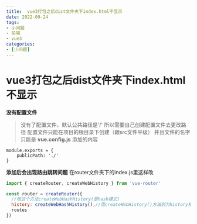 ```yaml
---
title:  vue3打包之后dist文件夹下index.html不显示
date: 2022-09-24
tags:
- 小问题
- 前端
- vue3
categories:
- [小问题]
---
```

# vue3打包之后dist文件夹下index.html不显示
**没有配置文件**
> 没有了配置文件，默认公共路径是'/'
> 所以需要自己创建配置文件去更改路径
> 配置文件只能在项目的根目录下创建（跟src文件平级）
> 并且文件的名字只能是 **vue.config.js**
> 添加的内容
```vue
module.exports = {
    publicPath: './'
}
```

**添加后会出现路由跳转问题**
在router文件夹下的index.js里这样改
```js
import { createRouter, createWebHistory } from 'vue-router'

const router = createRouter({
  //改这个方法createWebHashHistory(是hash模式)
  history: createWebHashHistory(),//而createWebHistory()方法则为history模式
  routes
})
```
